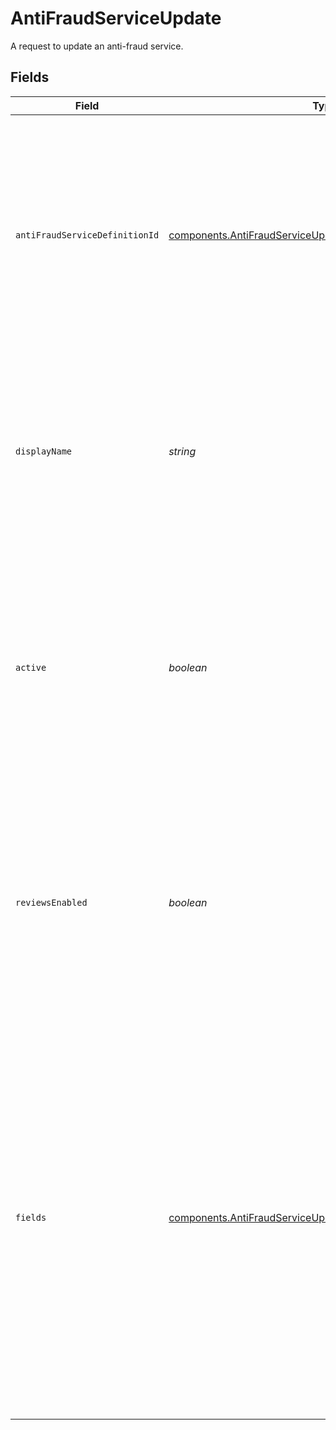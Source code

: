 # AntiFraudServiceUpdate

A request to update an anti-fraud service.


## Fields

| Field                                                                                                                                                                                                                                                                                                                 | Type                                                                                                                                                                                                                                                                                                                  | Required                                                                                                                                                                                                                                                                                                              | Description                                                                                                                                                                                                                                                                                                           | Example                                                                                                                                                                                                                                                                                                               |
| --------------------------------------------------------------------------------------------------------------------------------------------------------------------------------------------------------------------------------------------------------------------------------------------------------------------- | --------------------------------------------------------------------------------------------------------------------------------------------------------------------------------------------------------------------------------------------------------------------------------------------------------------------- | --------------------------------------------------------------------------------------------------------------------------------------------------------------------------------------------------------------------------------------------------------------------------------------------------------------------- | --------------------------------------------------------------------------------------------------------------------------------------------------------------------------------------------------------------------------------------------------------------------------------------------------------------------- | --------------------------------------------------------------------------------------------------------------------------------------------------------------------------------------------------------------------------------------------------------------------------------------------------------------------- |
| `antiFraudServiceDefinitionId`                                                                                                                                                                                                                                                                                        | [components.AntiFraudServiceUpdateAntiFraudServiceDefinitionId](../../models/components/antifraudserviceupdateantifraudservicedefinitionid.md)                                                                                                                                                                        | :heavy_check_mark:                                                                                                                                                                                                                                                                                                    | The name of the Anti-Fraud service provider.<br/>During update request, this value is used for validation only but<br/>the underlying service can not be changed for an existing service.                                                                                                                             | sift-anti-fraud                                                                                                                                                                                                                                                                                                       |
| `displayName`                                                                                                                                                                                                                                                                                                         | *string*                                                                                                                                                                                                                                                                                                              | :heavy_minus_sign:                                                                                                                                                                                                                                                                                                    | A unique name for this anti-fraud service which is used in the Gr4vy admin panel to give a anti-fraud Service a human readable name.                                                                                                                                                                                  | Sift Anti-Fraud Service.                                                                                                                                                                                                                                                                                              |
| `active`                                                                                                                                                                                                                                                                                                              | *boolean*                                                                                                                                                                                                                                                                                                             | :heavy_minus_sign:                                                                                                                                                                                                                                                                                                    | Defines if this service is currently active or not. There can only<br/>be one active service at any time. When updating a service<br/>to active, the current active service will be deactivated.                                                                                                                      | true                                                                                                                                                                                                                                                                                                                  |
| `reviewsEnabled`                                                                                                                                                                                                                                                                                                      | *boolean*                                                                                                                                                                                                                                                                                                             | :heavy_minus_sign:                                                                                                                                                                                                                                                                                                    | Defines if this service needs to handle the review status from anti-fraud<br/>responses with a proper review workflow. If not, the review status will<br/>be treated as any other one.                                                                                                                                | false                                                                                                                                                                                                                                                                                                                 |
| `fields`                                                                                                                                                                                                                                                                                                              | [components.AntiFraudServiceUpdateFields](../../models/components/antifraudserviceupdatefields.md)[]                                                                                                                                                                                                                  | :heavy_minus_sign:                                                                                                                                                                                                                                                                                                    | A list of fields, each containing a key-value pair for each field defined<br/>by the definition for this anti-fraud service e.g. for Sift<br/>`api_key` must be sent within this field when creating the service.<br/><br/>For updates, only the fields sent here will be updated,<br/>existing ones will not be affected if not present. |                                                                                                                                                                                                                                                                                                                       |